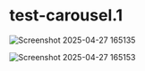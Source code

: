 # test-carousel.1

![Screenshot 2025-04-27 165135](https://github.com/user-attachments/assets/3190e977-94e6-46f9-9b5d-a2c7ff78afa6)

![Screenshot 2025-04-27 165153](https://github.com/user-attachments/assets/1d4f791c-20d7-47a4-8a0e-7713ab0f1428)
